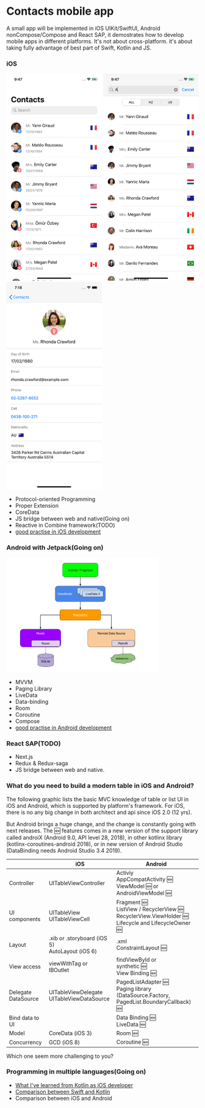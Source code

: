 # Contacts mobile app

A small app will be implemented in iOS UIKit/SwiftUI, Android nonCompose/Compose and React SAP, it demostrates how to develop mobile apps in different platforms. It's not about cross-platform. it's about taking fully advantage of best part of Swift, Kotlin and JS.

### iOS

<p float="left">
 <img src="/Design/ios/home.png" width="250">
 <img src="/Design/ios/search.png" width="250">
 <img src="/Design/ios/detail.png" width="250">
</p>

- Protocol-oriented Programming
- Proper Extension
- CoreData
- JS bridge between web and native(Going on)
- Reactive in Combine framework(TODO)
- [good practise in iOS development](/swift.md)

### Android with Jetpack(Going on)

<img src="/Design/android/final-architecture.png" width="400">

- MVVM
- Paging Library
- LiveData 
- Data-binding
- Room
- Coroutine
- Compose
- [good practise in Android development](/kotlin.md)

### React SAP(TODO)

- Next.js
- Redux & Redux-saga
- JS bridge between web and native.

### What do you need to build a modern table in iOS and Android?
The following graphic lists the basic MVC knowledge of table or list UI in iOS and Android, which is supported by platform's framework. For iOS, there is no any big change in both architect and api since iOS 2.0 (12 yrs). 

But Android brings a huge change, and the change is constantly going with next releases. The 🆕 features comes in a new version of the support library called androiX (Android 9.0, API level 28, 2018), in other kotlinx library (kotlinx-coroutines-android 2018), or in new version of Android Studio (DataBinding needs Android Studio 3.4 2019).

| | iOS | Android |
---- | ---- | ---- |
Controller | UITableViewController | Activiy<br> AppCompatActivity  🆕<br> ViewModel 🆕 or<br>AndroidViewModel 🆕
UI components | UITableView<br>UITableViewCell | Fragment 🆕<br>ListView / RecyclerView 🆕<br>RecyclerView.ViewHolder 🆕<br>Lifecycle and LifecycleOwner 🆕
Layout | .xib or .storyboard (iOS 5)<br>AutoLayout (iOS 6) | .xml<br>ConstraintLayout 🆕
View access | viewWithTag or<br>IBOutlet | findViewById or<br>synthetic 🆕<br>View Binding 🆕
Delegate<br>DataSource | UITableViewDelegate<br>UITableViewDataSource | PagedListAdapter 🆕<br>Paging library (DataSource.Factory,<br>PagedList.BoundaryCallback) 🆕
Bind data to UI | | Data Binding 🆕<br>LiveData 🆕
Model | CoreData (iOS 3) | Room 🆕
Concurrency | GCD (iOS 8) | Coroutine 🆕

Which one seem more challenging to you?

### Programming in multiple languages(Going on)

- [What I've learned from Kotlin as iOS developer](/kotlin_for_ios.md)
- [Comparison between Swift and Kotlin](/swift_vs_kotlin.md)
- Comparison between iOS and Android
